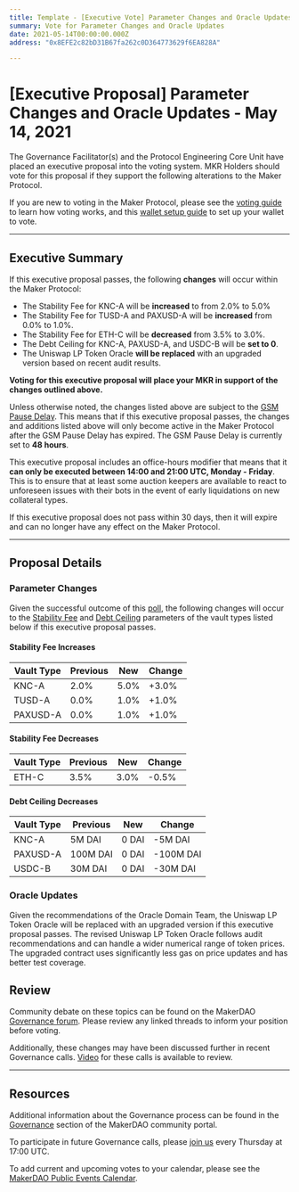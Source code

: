 ```yaml
---
title: Template - [Executive Vote] Parameter Changes and Oracle Updates - May 14, 2021
summary: Vote for Parameter Changes and Oracle Updates
date: 2021-05-14T00:00:00.000Z
address: "0x8EFE2c82bD31B67fa262c0D364773629f6EA828A"

---
```

# [Executive Proposal] Parameter Changes and Oracle Updates - May 14, 2021

The Governance Facilitator(s) and the Protocol Engineering Core Unit have placed an executive proposal into the voting system. MKR Holders should vote for this proposal if they support the following alterations to the Maker Protocol.

If you are new to voting in the Maker Protocol, please see the [voting guide](https://community-development.makerdao.com/en/learn/governance/how-voting-works/) to learn how voting works, and this [wallet setup guide](https://community-development.makerdao.com/en/learn/governance/voting-setup/) to set up your wallet to vote.

---

## Executive Summary

If this executive proposal passes, the following **changes** will occur within the Maker Protocol:

- The Stability Fee for KNC-A will be **increased** to from 2.0% to 5.0% 
- The Stability Fee for TUSD-A and PAXUSD-A will be **increased** from 0.0% to 1.0%.
- The Stability Fee for ETH-C will be **decreased** from 3.5% to 3.0%.
- The Debt Ceiling for KNC-A, PAXUSD-A, and USDC-B will be **set to 0**.
- The Uniswap LP Token Oracle **will be replaced** with an upgraded version based on recent audit results.

**Voting for this executive proposal will place your MKR in support of the changes outlined above.**

Unless otherwise noted, the changes listed above are subject to the [GSM Pause Delay](https://community-development.makerdao.com/en/learn/governance/param-gsm-pause-delay). This means that if this executive proposal passes, the changes and additions listed above will only become active in the Maker Protocol after the GSM Pause Delay has expired. The GSM Pause Delay is currently set to **48 hours**.

This executive proposal includes an office-hours modifier that means that it **can only be executed between 14:00 and 21:00 UTC, Monday - Friday**. This is to ensure that at least some auction keepers are available to react to unforeseen issues with their bots in the event of early liquidations on new collateral types.

If this executive proposal does not pass within 30 days, then it will expire and can no longer have any effect on the Maker Protocol.

---

## Proposal Details

### Parameter Changes

Given the successful outcome of this [poll](https://vote.makerdao.com/polling/QmPfe7kF?network=mainnet#poll-detail), the following changes will occur to the [Stability Fee](https://community-development.makerdao.com/en/learn/governance/param-stability-fee) and [Debt Ceiling](https://community-development.makerdao.com/en/learn/governance/param-debt-ceiling/) parameters of the vault types listed below if this executive proposal passes.

#### Stability Fee Increases

| **Vault Type** | **Previous** | **New** | **Change** |
|----------------|--------------|---------|------------|
| KNC-A          | 2.0%         | 5.0%    | +3.0%      |
| TUSD-A         | 0.0%         | 1.0%    | +1.0%      |
| PAXUSD-A       | 0.0%         | 1.0%    | +1.0%      |

#### Stability Fee Decreases

| **Vault Type** | **Previous** | **New** | **Change** |
|----------------|--------------|---------|------------|
| ETH-C          | 3.5%         | 3.0%    | -0.5%      |

#### Debt Ceiling Decreases

| **Vault Type** | **Previous** | **New** | **Change** |
|----------------|--------------|---------|------------|
| KNC-A          | 5M DAI       | 0 DAI   | -5M DAI    |
| PAXUSD-A       | 100M DAI     | 0 DAI   | -100M DAI  |
| USDC-B         | 30M DAI      | 0 DAI   | -30M DAI   |

### Oracle Updates

Given the recommendations of the Oracle Domain Team, the Uniswap LP Token Oracle will be replaced with an upgraded version if this executive proposal passes. The revised Uniswap LP Token Oracle follows audit recommendations and can handle a wider numerical range of token prices. The upgraded contract uses significantly less gas on price updates and has better test coverage.

## Review

Community debate on these topics can be found on the MakerDAO [Governance forum](https://forum.makerdao.com/). Please review any linked threads to inform your position before voting.

Additionally, these changes may have been discussed further in recent Governance calls. [Video](https://www.youtube.com/playlist?list=PLLzkWCj8ywWNq5-90-Id6VPSsrk4OWVan) for these calls is available to review.

---

## Resources

Additional information about the Governance process can be found in the [Governance](https://community-development.makerdao.com/en/learn/governance) section of the MakerDAO community portal.

To participate in future Governance calls, please [join us](https://github.com/makerdao/community/tree/master/governance/governance-and-risk-meetings) every Thursday at 17:00 UTC.

To add current and upcoming votes to your calendar, please see the [MakerDAO Public Events Calendar](https://calendar.google.com/calendar/embed?src=makerdao.com_3efhm2ghipksegl009ktniomdk%40group.calendar.google.com&ctz=UTC&mode=week&showCalendars=0&showPrint=0).
